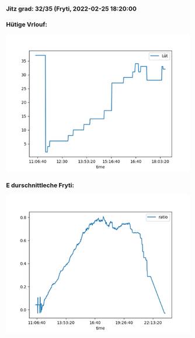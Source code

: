 ### Jitz grad: 32/35 (Fryti, 2022-02-25 18:20:00

### Hütige Vrlouf:
![Graph](Today.png)

### E durschnittleche Fryti:
![Graph](Fryti.png)
